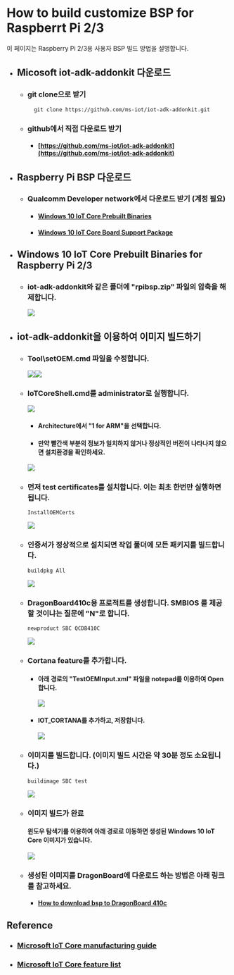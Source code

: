 # How to build customize BSP for Raspberrt Pi 2/3

이 페이지는 Raspberry Pi 2/3용 사용자 BSP 빌드 방법을 설명합니다.

* ## Micosoft iot-adk-addonkit 다운로드

  * ### git clone으로 받기

    ```
      git clone https://github.com/ms-iot/iot-adk-addonkit.git
    ```
  * ### github에서 직접 다운로드 받기

    * #### [https://github.com/ms-iot/iot-adk-addonkit](https://github.com/ms-iot/iot-adk-addonkit)
* ## Raspberry Pi BSP 다운로드

  * ### Qualcomm Developer network에서 다운로드 받기 \(계정 필요\)

    * #### [Windows 10 IoT Core Prebuilt Binaries](https://github.com/ms-iot/iot-adk-addonkit/releases/download/RPiBSP/rpibsp.zip)

    * #### [Windows 10 IoT Core Board Support Package](https://github.com/ms-iot/bsp)    
    
* ## Windows 10 IoT Core Prebuilt Binaries for Raspberry Pi 2/3

  * ### iot-adk-addonkit와 같은 폴더에 "rpibsp.zip" 파일의 압축을 해제합니다.

    ![](/assets/dragonBoard_bsp_build_step_1.png)

* ## iot-adk-addonkit을 이용하여 이미지 빌드하기

  * ### Tool\setOEM.cmd 파일을 수정합니다.

    ![](/assets/dragonBoard_bsp_build_step_2.png)![](/assets/dragonBoard_bsp_build_step_3.png)

  * ### IoTCoreShell.cmd를 administrator로 실행합니다.

    ![](/assets/dragonBoard_bsp_build_step_4.png)

    - #### Architecture에서 "1 for ARM"을 선택합니다.

    - #### 만약 빨간색 부분의 정보가 일치하지 않거나 정상적인 버전이 나타나지 않으면 설치환경을 확인하세요.

    ![](/assets/dragonBoard_bsp_build_step_5.png)

  * ### 먼저 test certificates를 설치합니다. 이는 최초 한번만 실행하면 됩니다.

    ```
    InstallOEMCerts
    ```

    ![](/assets/dragonBoard_bsp_build_step_6.png)

  * ### 인증서가 정상적으로 설치되면 작업 풀더에 모든 패키지를 빌드합니다.

    ```
    buildpkg All
    ```

    ![](/assets/dragonBoard_bsp_build_step_7.png)

  * ### DragonBoard410c용 프로적트를 생성합니다.  SMBIOS 를 제공할 것이냐는 질문에 "N"로 합니다.

    ```
    newproduct SBC QCDB410C
    ```

    ![](/assets/dragonBoard_bsp_build_step_8.png)

  * ### Cortana feature를 추가합니다.
    
    - #### 아래 경로의 "TestOEMInput.xml" 파일을 notepad를 이용하여 Open합니다.
      ![](/assets/dragonBoard_bsp_build_cortana_step_1.png)
    
    - #### IOT_CORTANA를 추가하고, 저장합니다.
      ![](/assets/dragonBoard_bsp_build_cortana_step_2.png)

  * ### 이미지를 빌드합니다. \(이미지 빌드 시간은 약 30분 정도 소요됩니다.\)

    ```
    buildimage SBC test
    ```

    ![](/assets/dragonBoard_bsp_build_step_9.png)

  * ### 이미지 빌드가 완료

    #### 윈도우 탐색기를 이용하여 아래 경로로 이동하면 생성된 Windows 10 IoT Core 이미지가 있습니다.

    ![](/assets/dragonBoard_bsp_build_step_10.png)

  * ### 생성된 이미지를 DragonBoard에 다운로드 하는 방법은 아래 링크를 참고하세요.

    * #### [How to download bsp to DragonBoard 410c](../how-to-download-binary.md)

## Reference

* ### [Microsoft IoT Core manufacturing guide](https://docs.microsoft.com/ko-kr/windows-hardware/manufacture/iot/create-a-basic-image?f=255&MSPPError=-2147217396.)

* ### [Microsoft IoT Core feature list](https://inslab.jira.com/wiki/spaces/CWD/pages/190873601/IoT+Core+feature+list)

